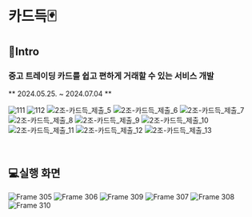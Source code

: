 # 카드득🃏


## 📃Intro
### 중고 트레이딩 카드를 쉽고 편하게 거래할 수 있는 서비스 개발
** 2024.05.25. ~ 2024.07.04 **

![111](https://github.com/user-attachments/assets/c0fe29ef-f771-47df-9350-29efca95de71)
![112](https://github.com/user-attachments/assets/94e43c54-f9a4-4e0c-9d7b-9b0a058d1f3d)
![2조-카드득_제출_5](https://github.com/user-attachments/assets/ac591b07-084b-4eb9-b9c6-e1331278c884)
![2조-카드득_제출_6](https://github.com/user-attachments/assets/8c8ccab7-79e8-4e1d-b121-2325a5f56c73)
![2조-카드득_제출_7](https://github.com/user-attachments/assets/87bc4b73-594b-4d09-ba88-8a9f5030d232)
![2조-카드득_제출_8](https://github.com/user-attachments/assets/952562e3-afce-4ec8-bbf4-691acc3bf235)
![2조-카드득_제출_9](https://github.com/user-attachments/assets/69fbe67a-6991-4844-998b-0629cc7708a6)
![2조-카드득_제출_10](https://github.com/user-attachments/assets/a8313c1f-ad00-4eab-90e5-9cac94dc72b9)
![2조-카드득_제출_11](https://github.com/user-attachments/assets/80890eb1-4860-4dcc-9ee3-ca2d59073c8d)
![2조-카드득_제출_12](https://github.com/user-attachments/assets/e9758d20-6e3a-4473-ac14-47eb66ce73cf)
![2조-카드득_제출_13](https://github.com/user-attachments/assets/ac3c5c6f-1d6b-4de1-9af9-525b67672065)


<br>

## 💻실행 화면
![Frame 305](https://github.com/user-attachments/assets/65ac9238-751d-4bee-b8e3-bab0cba3e407)
![Frame 306](https://github.com/user-attachments/assets/064b26ac-f192-446b-87e2-b5fb1d770536)
![Frame 309](https://github.com/user-attachments/assets/d4d78e58-9d0a-4994-9bef-6aa613ef0b5a)
![Frame 307](https://github.com/user-attachments/assets/6106d9a3-c173-42d6-aaab-eb7b1131746f)
![Frame 308](https://github.com/user-attachments/assets/94636f87-beb3-435d-9223-b775ee4aeae6)
![Frame 310](https://github.com/user-attachments/assets/862e5452-1d77-433d-a4eb-eaccbc6a6510)

